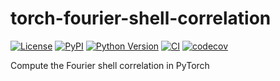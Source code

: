# torch-fourier-shell-correlation

[![License](https://img.shields.io/pypi/l/torch-fourier-shell-correlation.svg?color=green)](https://github.com/alisterburt/torch-fourier-shell-correlation/raw/main/LICENSE)
[![PyPI](https://img.shields.io/pypi/v/torch-fourier-shell-correlation.svg?color=green)](https://pypi.org/project/torch-fourier-shell-correlation)
[![Python Version](https://img.shields.io/pypi/pyversions/torch-fourier-shell-correlation.svg?color=green)](https://python.org)
[![CI](https://github.com/alisterburt/torch-fourier-shell-correlation/actions/workflows/ci.yml/badge.svg)](https://github.com/alisterburt/torch-fourier-shell-correlation/actions/workflows/ci.yml)
[![codecov](https://codecov.io/gh/alisterburt/torch-fourier-shell-correlation/branch/main/graph/badge.svg)](https://codecov.io/gh/alisterburt/torch-fourier-shell-correlation)

Compute the Fourier shell correlation in PyTorch
